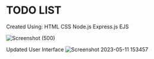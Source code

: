 # TODO LIST

Created Using:
HTML
CSS
Node.js
Express.js
EJS

![Screenshot (500)](https://github.com/anurag-singh123/ToDo-List/assets/89740673/209f5a39-ce90-4735-9e32-93d92369b261)

Updated User Interface
![Screenshot 2023-05-11 153457](https://github.com/anurag-singh123/ToDo-List/assets/89740673/10772084-338c-4be9-acb1-2b6af2260d87)
